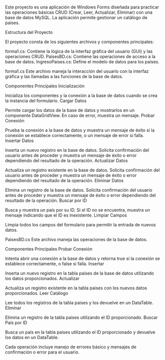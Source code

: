 Este proyecto es una aplicación de Windows Forms diseñada
para practicar las operaciones básicas CRUD (Crear, Leer, Actualizar, Eliminar) con una base de datos MySQL.
La aplicación permite gestionar un catálogo de países.


Estructura del Proyecto

El proyecto consta de los siguientes archivos y componentes principales:

forma1.cs: Contiene la lógica de la interfaz gráfica del usuario (GUI) y las operaciones CRUD.
PaisesBD.cs: Contiene las operaciones de acceso a la base de datos.
IngresoPaises.cs: Define el modelo de datos para los países.

forma1.cs
Este archivo maneja la interacción del usuario con la interfaz gráfica
y las llamadas a las funciones de la base de datos.

Componentes Principales
Inicialización

Inicializa los componentes y la conexión a la base de datos cuando se crea la instancia del formulario.
Cargar Datos

Permite cargar los datos de la base de datos y mostrarlos en un componente DataGridView. En caso de error, muestra un mensaje.
Probar Conexión

Prueba la conexión a la base de datos y muestra un mensaje de éxito si la conexión se establece correctamente, o un mensaje de error si falla.
Insertar Datos

Inserta un nuevo registro en la base de datos. Solicita confirmación del usuario antes de proceder y muestra un mensaje de éxito o error dependiendo del resultado de la operación.
Actualizar Datos

Actualiza un registro existente en la base de datos. Solicita confirmación del usuario antes de proceder y muestra un mensaje de éxito o error dependiendo del resultado de la operación.
Eliminar Datos

Elimina un registro de la base de datos. Solicita confirmación del usuario antes de proceder y muestra un mensaje de éxito o error dependiendo del resultado de la operación.
Buscar por ID

Busca y muestra un país por su ID. Si el ID no se encuentra, muestra un mensaje indicando que el ID es inexistente.
Limpiar Campos

Limpia todos los campos del formulario para permitir la entrada de nuevos datos.


PaisesBD.cs
Este archivo maneja las operaciones de la base de datos.

Componentes Principales
Probar Conexión

Intenta abrir una conexión a la base de datos y retorna true si la conexión se establece correctamente, o false si falla.
Insertar

Inserta un nuevo registro en la tabla paises de la base de datos utilizando los datos proporcionados.
Actualizar

Actualiza un registro existente en la tabla paises con los nuevos datos proporcionados.
Leer Catálogo

Lee todos los registros de la tabla paises y los devuelve en un DataTable.
Eliminar

Elimina un registro de la tabla paises utilizando el ID proporcionado.
Buscar País por ID

Busca un país en la tabla paises utilizando el ID proporcionado y devuelve los datos en un DataTable.

Cada operación incluye manejo de errores básico y mensajes de confirmación o error para el usuario.
